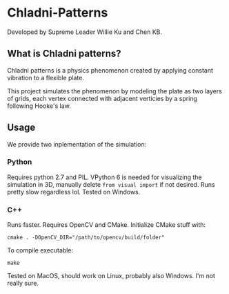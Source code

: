 # Chladni-Patterns
Developed by Supreme Leader Willie Ku and Chen KB.
## What is Chladni patterns?
Chladni patterns is a physics phenomenon created by applying constant vibration to a flexible plate.  

This project simulates the phenomenon by modeling the plate as two layers of grids, each vertex connected with adjacent verticies by a spring following Hooke's law. 
## Usage
We provide two inplementation of the simulation:
### Python
Requires python 2.7 and PIL. VPython 6 is needed for visualizing the simulation in 3D, manually delete `from visual import` if not desired. Runs pretty slow regardless lol.
Tested on Windows.
### C++
Runs faster. 
Requires OpenCV and CMake. Initialize CMake stuff with: 

    cmake . -DOpenCV_DIR="/path/to/opencv/build/folder"

To compile executable:

    make

Tested on MacOS, should work on Linux, probably also Windows. I'm not really sure. 


